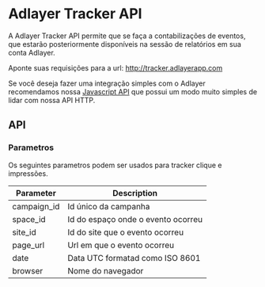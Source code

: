 # Adlayer Tracker API

A Adlayer Tracker API permite que se faça a contabilizações de eventos, que estarão posteriormente disponíveis na sessão de relatórios em sua conta Adlayer.

Aponte suas requisições para a url: http://tracker.adlayerapp.com

Se você deseja fazer uma integração simples com o Adlayer recomendamos nossa [Javascript API](https://github.com/adlayer/javascript-api) que possui um modo muito simples de lidar com nossa API HTTP.

## API

### Parametros

Os seguintes parametros podem ser usados para tracker clique e impressões.

| Parameter   | Description                        |
|-------------|------------------------------------|
| campaign_id | Id único da campanha               |
| space_id    | Id do espaço onde o evento ocorreu |
| site_id     | Id do site que o evento ocorreu    |
| page_url    | Url em que o evento ocorreu        |
| date        | Data UTC formatad como ISO 8601    |
| browser     | Nome do navegador                  |